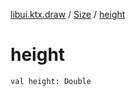 [libui.ktx.draw](../README.md) / [Size](README.md) / [height](height.md)

# height

`val height: Double`
